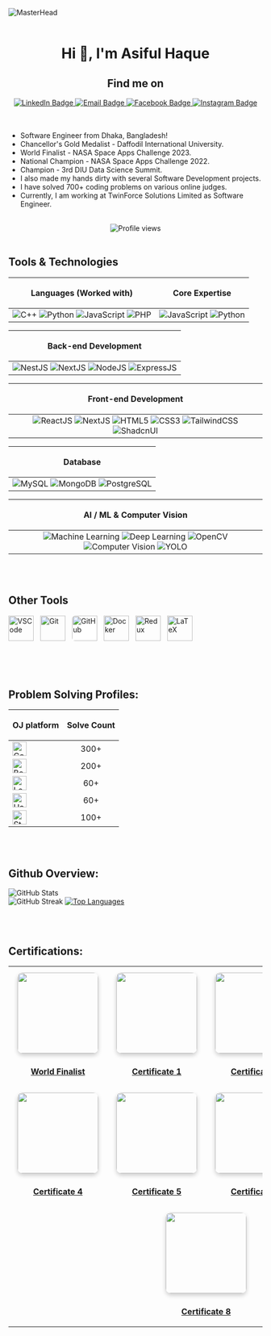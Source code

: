 


![MasterHead](https://github.com/Anmol-Baranwal/Cool-GIFs-For-GitHub/assets/74038190/d48893bd-0757-481c-8d7e-ba3e163feae7)
<br><br>


<h1 align="center">Hi 👋, I'm Asiful Haque</h1>
<h2 align="center">Find me on</h2>
<div id="badges" align="center">
  
  <a href="https://www.linkedin.com/in/asiful-haque-sourav/" target="_blank">
    <img src="https://img.shields.io/badge/LinkedIn-0A66C2?style=for-the-badge&logo=linkedin&logoColor=white" alt="LinkedIn Badge"/>
  </a>
    <a href="mailto:asiful35-2961@diu.edu.bd" target="_blank">
    <img src="https://img.shields.io/badge/Email-D14836?style=for-the-badge&logo=gmail&logoColor=white" alt="Email Badge"/>
  </a>
  <a href="https://www.facebook.com/asifiul.haque/" target="_blank">
    <img src="https://img.shields.io/badge/Facebook-1877F2?style=for-the-badge&logo=facebook&logoColor=white" alt="Facebook Badge"/>
  </a>
  <a href="https://www.instagram.com/__asiful_sourav__/" target="_blank">
    <img src="https://img.shields.io/badge/Instagram-E4405F?style=for-the-badge&logo=instagram&logoColor=white" alt="Instagram Badge"/>
  </a>

</div>
<br><br>


- Software Engineer from Dhaka, Bangladesh! <br/>
- Chancellor's Gold Medalist - Daffodil International University. <br/>
- World Finalist - NASA Space Apps Challenge 2023. <br/>
- National Champion - NASA Space Apps Challenge 2022. <br/>
- Champion - 3rd DIU Data Science Summit. <br/>
- I also made my hands dirty with several Software Development projects. <br/>
- I have solved 700+ coding problems on various online judges. <br/>
- Currently, I am working at TwinForce Solutions Limited as Software Engineer. <br/>

<br>
<div align="center">
  <img src="https://komarev.com/ghpvc/?username=Asiful-Haque&color=green" alt="Profile views" style="margin: 0 15px;" />
</div>


<br>

## Tools & Technologies

| <p align="center">Languages (Worked with)</p> | <p align="center">Core Expertise</p> | 
| :------------- | :-------------: |
| ![C++](https://img.shields.io/badge/C%2B%2B-00599C?style=for-the-badge&logo=c%2B%2B&logoColor=white) ![Python](https://img.shields.io/badge/python-3670A0?style=for-the-badge&logo=python&logoColor=ffdd54) ![JavaScript](https://img.shields.io/badge/JavaScript-F7DF1E?style=for-the-badge&logo=javascript&logoColor=black) ![PHP](https://img.shields.io/badge/PHP-777BB4?style=for-the-badge&logo=php&logoColor=white)  | ![JavaScript](https://img.shields.io/badge/JavaScript-F7DF1E?style=for-the-badge&logo=javascript&logoColor=black) ![Python](https://img.shields.io/badge/python-3670A0?style=for-the-badge&logo=python&logoColor=ffdd54) |



| <p align="center">Back-end Development</p> |
| :------------------------------: |
| ![NestJS](https://img.shields.io/badge/NestJS-E0234E?style=for-the-badge&logo=nestjs&logoColor=white)  ![NextJS](https://img.shields.io/badge/Next.js-007ACC?style=for-the-badge&logo=next.js&logoColor=white)  ![NodeJS](https://img.shields.io/badge/Node.js-339933?style=for-the-badge&logo=nodedotjs&logoColor=white) ![ExpressJS](https://img.shields.io/badge/Express.js-404D59?style=for-the-badge&logo=express&logoColor=white) |


| <p align="center">Front-end Development</p> |
| :------------------------------: |
| ![ReactJS](https://img.shields.io/badge/React-61DAFB?style=for-the-badge&logo=react&logoColor=black) ![NextJS](https://img.shields.io/badge/Next.js-007ACC?style=for-the-badge&logo=next.js&logoColor=white) ![HTML5](https://img.shields.io/badge/HTML5-E34F26?style=for-the-badge&logo=html5&logoColor=white) ![CSS3](https://img.shields.io/badge/CSS3-1572B6?style=for-the-badge&logo=css3&logoColor=white) ![TailwindCSS](https://img.shields.io/badge/Tailwind_CSS-06B6D4?style=for-the-badge&logo=tailwind-css&logoColor=white) ![ShadcnUI](https://img.shields.io/badge/Shadcn_UI-8B5CF6?style=for-the-badge&logoColor=white) |




| <p align="center">Database</p> |
| :------------------------------: |
| ![MySQL](https://img.shields.io/badge/MySQL-39FF14?style=for-the-badge&logo=mysql&logoColor=black) ![MongoDB](https://img.shields.io/badge/MongoDB-4EA94B?style=for-the-badge&logo=mongodb&logoColor=white) ![PostgreSQL](https://img.shields.io/badge/PostgreSQL-316192?style=for-the-badge&logo=postgresql&logoColor=white) |



| <p align="center">AI / ML & Computer Vision</p> |
| :------------------------------: |
| ![Machine Learning](https://img.shields.io/badge/Machine%20Learning-009688?style=for-the-badge&logo=scikit-learn&logoColor=white) ![Deep Learning](https://img.shields.io/badge/Deep%20Learning-673AB7?style=for-the-badge&logo=tensorflow&logoColor=white) ![OpenCV](https://img.shields.io/badge/OpenCV-5C3EE8?style=for-the-badge&logo=opencv&logoColor=white) ![Computer Vision](https://img.shields.io/badge/Computer%20Vision-3E8EDE?style=for-the-badge&logoColor=white) ![YOLO](https://img.shields.io/badge/YOLO-FF5252?style=for-the-badge&logo=github&logoColor=white) |

<br><br>
## Other Tools 
<p>
  <a href="https://code.visualstudio.com/" target="_blank" title="VSCode">
    <img align="left" src="https://cdn.jsdelivr.net/gh/devicons/devicon/icons/vscode/vscode-original.svg" alt="VSCode" width="50px" style="padding-right:10px;" />
  </a>
  <a href="https://git-scm.com/" target="_blank" title="Git">
    <img align="left" src="https://cdn.jsdelivr.net/gh/devicons/devicon/icons/git/git-original.svg" alt="Git" width="50px" style="padding-right:10px;" />
  </a>
  <a href="https://github.com/" target="_blank" title="GitHub">
    <img align="left" 
         src="https://res.cloudinary.com/ddrvm4qt3/image/upload/v1751964679/Screenshot_1_irnbf1.png" 
         alt="GitHub" 
         width="50px" 
         style="padding-right:10px; background-color: white; border-radius: 6px;" />
  </a>
  <a href="https://www.docker.com/" target="_blank" title="Docker">
    <img align="left" src="https://cdn.jsdelivr.net/gh/devicons/devicon/icons/docker/docker-original.svg" alt="Docker" width="50px" style="padding-right:10px;" />
  </a>
  <a href="https://redux.js.org/" target="_blank" title="Redux">
    <img align="left" src="https://cdn.jsdelivr.net/gh/devicons/devicon/icons/redux/redux-original.svg" alt="Redux" width="50px" style="padding-right:10px;" />
  </a>
  <a href="https://www.latex-project.org/" target="_blank" title="LaTeX">
    <img align="left" 
         src="https://res.cloudinary.com/ddrvm4qt3/image/upload/v1751964789/Screenshot_2_wy4ul4.png" 
         alt="LaTeX" 
         width="50px" 
         style="padding-right:10px;" />
  </a>
</p>


<br style="clear:both;" />

<br>

<br><br>
## Problem Solving Profiles:
| <p align="center">OJ platform</p> | <p align="center">Solve Count</p> | 
| :------------- | :-------------: |
| <a href="https://codeforces.com/profile/__asiful_sourav__" target="_blank"> <img src="https://codeforces.org/s/13978/images/codeforces-sponsored-by-ton.png" alt="Codeforces" height="28"> </a> | 300+ |
| <a href="https://judge.beecrowd.com/en/profile/407767" target="_blank"> <img src="https://www.beecrowd.com.br/judge/img/5.0/logo-beecrowd.png?1635097036" alt="Beecrowd" height="28"> </a> | 200+ |
| <a href="https://leetcode.com/u/haqueasiful999/" target="_blank"> <img src="https://upload.wikimedia.org/wikipedia/commons/1/19/LeetCode_logo_black.png" alt="LeetCode" height="28"> </a> | 60+ |
| <a href="https://www.hackerrank.com/profile/haqueasiful999" target="_blank"> <img src="https://upload.wikimedia.org/wikipedia/commons/6/65/HackerRank_logo.png" alt="HackerRank" height="28"> </a> | 60+ |
| <a href="https://www.stopstalk.com/user/profile/Asiful" target="_blank"> <img src="https://res.cloudinary.com/ddrvm4qt3/image/upload/v1751964467/Screenshot_amvqz6.png" alt="StopStalk" height="28"> </a> | 100+ |


<br><br>

## Github Overview:

![GitHub Stats](https://github-readme-stats.vercel.app/api?username=Asiful-Haque&show_icons=true&theme=highcontrast&hide_border=true&include_all_commits=true&count_private=true)<br>
![GitHub Streak](https://github-readme-streak-stats.herokuapp.com/?user=Asiful-Haque&theme=dark&hide_border=true)
[![Top Languages](https://github-readme-stats.vercel.app/api/top-langs/?username=Asiful-Haque&theme=dark)](https://github.com/Asiful-Haque/github-readme-stats)

<br><br>




## Certifications:
<div align="center"> <table> <tr> <td> <a href="https://res.cloudinary.com/ddrvm4qt3/image/upload/v1752206596/1719374343700_dkyvsi.jpg" target="_blank"> <img src="https://res.cloudinary.com/ddrvm4qt3/image/upload/v1752206596/1719374343700_dkyvsi.jpg" height="160px" style="border-radius:10px; box-shadow:0 4px 8px rgba(0,0,0,0.2); margin:10px;" /> <p align="center"><b>World Finalist</b></p> </a> </td> <td> <a href="https://res.cloudinary.com/ddrvm4qt3/image/upload/v1752206799/1719367366577_tb12ge.jpg" target="_blank"> <img src="https://res.cloudinary.com/ddrvm4qt3/image/upload/v1752206799/1719367366577_tb12ge.jpg" height="160px" style="border-radius:10px; box-shadow:0 4px 8px rgba(0,0,0,0.2); margin:10px;" /> <p align="center"><b>Certificate 1</b></p> </a> </td> <td> <a href="https://res.cloudinary.com/ddrvm4qt3/image/upload/v1752206905/1719370507449_hgm1o1.jpg" target="_blank"> <img src="https://res.cloudinary.com/ddrvm4qt3/image/upload/v1752206905/1719370507449_hgm1o1.jpg" height="160px" style="border-radius:10px; box-shadow:0 4px 8px rgba(0,0,0,0.2); margin:10px;" /> <p align="center"><b>Certificate 2</b></p> </a> </td> <td> <a href="https://res.cloudinary.com/ddrvm4qt3/image/upload/v1752206897/1719380908275_uqucjd.jpg" target="_blank"> <img src="https://res.cloudinary.com/ddrvm4qt3/image/upload/v1752206897/1719380908275_uqucjd.jpg" height="160px" style="border-radius:10px; box-shadow:0 4px 8px rgba(0,0,0,0.2); margin:10px;" /> <p align="center"><b>Certificate 3</b></p> </a> </td> </tr> <tr> <td> <a href="https://res.cloudinary.com/ddrvm4qt3/image/upload/v1752208186/1719380917735_o554zh.jpg" target="_blank"> <img src="https://res.cloudinary.com/ddrvm4qt3/image/upload/v1752208186/1719380917735_o554zh.jpg" height="160px" style="border-radius:10px; box-shadow:0 4px 8px rgba(0,0,0,0.2); margin:10px;" /> <p align="center"><b>Certificate 4</b></p> </a> </td> <td> <a href="https://res.cloudinary.com/ddrvm4qt3/image/upload/v1752208187/1719383717614_iz3pgc.jpg" target="_blank"> <img src="https://res.cloudinary.com/ddrvm4qt3/image/upload/v1752208187/1719383717614_iz3pgc.jpg" height="160px" style="border-radius:10px; box-shadow:0 4px 8px rgba(0,0,0,0.2); margin:10px;" /> <p align="center"><b>Certificate 5</b></p> </a> </td> <td> <a href="https://res.cloudinary.com/ddrvm4qt3/image/upload/v1752208547/1719380957837_yxtxc3.jpg" target="_blank"> <img src="https://res.cloudinary.com/ddrvm4qt3/image/upload/v1752208547/1719380957837_yxtxc3.jpg" height="160px" style="border-radius:10px; box-shadow:0 4px 8px rgba(0,0,0,0.2); margin:10px;" /> <p align="center"><b>Certificate 6</b></p> </a> </td> <td> <a href="https://res.cloudinary.com/ddrvm4qt3/image/upload/v1752208547/1719363355795_qbcfld.jpg" target="_blank"> <img src="https://res.cloudinary.com/ddrvm4qt3/image/upload/v1752208547/1719363355795_qbcfld.jpg" height="160px" style="border-radius:10px; box-shadow:0 4px 8px rgba(0,0,0,0.2); margin:10px;" /> <p align="center"><b>Certificate 7</b></p> </a> </td> </tr> <tr> <td colspan="4" align="center"> <a href="https://res.cloudinary.com/ddrvm4qt3/image/upload/v1752208547/1719380522172_nykj9t.jpg" target="_blank"> <img src="https://res.cloudinary.com/ddrvm4qt3/image/upload/v1752208547/1719380522172_nykj9t.jpg" height="160px" style="border-radius:10px; box-shadow:0 4px 8px rgba(0,0,0,0.2); margin:10px;" /> <p align="center"><b>Certificate 8</b></p> </a> </td> </tr> </table> </div>






